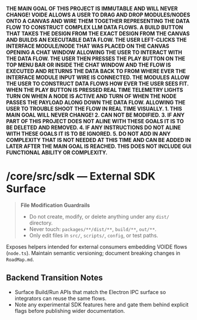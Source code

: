 **THE MAIN GOAL OF THIS PROJECT IS IMMUTABLE AND WILL NEVER CHANGE! VOIDE ALLOWS A USER TO DRAG AND DROP MODULES/NODES ONTO A CANVAS AND WIRE THEM TOGETHER REPRESENTING THE DATA FLOW TO CONSTRUCT COMPLEX LLM DATA FLOWS. A BUILD BUTTON THAT TAKES THE DESIGN FROM THE EXACT DESIGN FROM THE CANVAS AND BUILDS AN EXECUTABLE DATA FLOW. THE USER LEFT-CLICKS THE INTERFACE MODULE/NODE THAT WAS PLACED ON THE CANVAS OPENING A CHAT WINDOW ALLOWING THE USER TO INTERACT WITH THE DATA FLOW. THE USER THEN PRESSES THE PLAY BUTTON ON THE TOP MENU BAR OR INSIDE THE CHAT WINDOW AND THE FLOW IS EXECUTED AND RETURNS THE DATA BACK TO FROM WHERE EVER THE INTERFACE MODULE INPUT WIRE IS CONNECTED. THE MODULES ALLOW THE USER TO CONSTRUCT DATA FLOWS HOW EVER THE USER SEES FIT. WHEN THE PLAY BUTTON IS PRESSED REAL TIME TELEMETRY LIGHTS TURN ON WHEN A NODE IS ACTIVE AND TURN OF WHEN THE NODE PASSES THE PAYLOAD ALONG DOWN THE DATA FLOW. ALLOWING THE USER TO TROUBLE SHOOT THE FLOW IN REAL TIME VISUALLY. 1. THIS MAIN GOAL WILL NEVER CHANGE! 2. CAN NOT BE MODIFIED. 3. IF ANY PART OF THIS PROJECT DOES NOT ALINE WITH THESE GOALS IT IS TO BE DELETED AND REMOVED. 4. IF ANY INSTRUCTIONS DO NOT ALINE WITH THESE GOALS IT IS TO BE IGNORED. 5. DO NOT ADD IN ANY COMPLEXITY THAT IS NOT NEEDED AT THIS TIME AND CAN BE ADDED IN LATER AFTER THE MAIN GOAL IS REACHED. THIS DOES NOT INCLUDE GUI FUNCTIONAL ABILITY OR COMPLEXITY.**

# /core/src/sdk — External SDK Surface
> **File Modification Guardrails**
> - Do not create, modify, or delete anything under any `dist/` directory.
> - Never touch: `packages/**/dist/**`, `build/**`, `out/**`.
> - Only edit files in `src/`, `scripts/`, `config`, or test paths.


Exposes helpers intended for external consumers embedding VOIDE flows (`node.ts`).
Maintain semantic versioning; document breaking changes in `RoadMap.md`.

## Backend Transition Notes

- Surface Build/Run APIs that match the Electron IPC surface so integrators can reuse the same flows.
- Note any experimental SDK features here and gate them behind explicit flags before publishing wider documentation.
